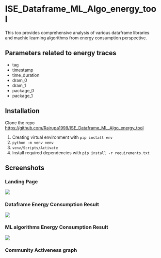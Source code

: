 
# ISE_Dataframe_ML_Algo_energy_tool

This too provides comprehensive analysis of various dataframe libraries and machie learning algorithms from energy consumption perspective.

## Parameters related to energy traces

- tag
- timestamp
- time_duration
- dram_0
- dram_1
- package_0
- package_1

## Installation

Clone the repo https://github.com/Rajrupa1998/ISE_Dataframe_ML_Algo_energy_tool

1. Creating virtual environment with `pip install env`
2. `python -m venv venv`
3. `venv/Scripts/Activate`
4. Install required dependencies with `pip install -r requirements.txt`

## Screenshots
<p>
<h3>Landing Page</h3>
<img src="Images/codeEntropyGraph.png">
<h3>Dataframe Energy Consumption Result</h3>
    <img src="Images/colorCoding.png">
<h3>ML algorithms Energy Consumption Result</h3>
    <img src="Images/CVE.png">
 <h3>Community Activeness graph</h3>

</p>
 

